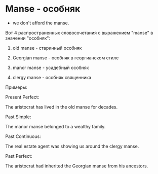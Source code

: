 # Manse - особняк




- we don't afford the manse.

Вот 4 распространенных словосочетания с выражением "manse" в значении "особняк":

1. old manse - старинный особняк

2. Georgian manse - особняк в георгианском стиле

3. manor manse - усадебный особняк

4. clergy manse - особняк священника

Примеры:

Present Perfect:

The aristocrat has lived in the old manse for decades.

Past Simple:

The manor manse belonged to a wealthy family.

Past Continuous:

The real estate agent was showing us around the clergy manse.

Past Perfect:

The aristocrat had inherited the Georgian manse from his ancestors.